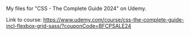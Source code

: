 My files for "CSS - The Complete Guide 2024" on Udemy.

Link to course:
https://www.udemy.com/course/css-the-complete-guide-incl-flexbox-grid-sass/?couponCode=BFCPSALE24
